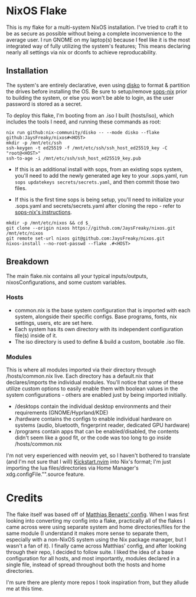 # NixOS Flake
This is my flake for a multi-system NixOS installation. I've tried to craft it to be as secure as possible without being a complete inconvenience to the average user. I run GNOME on my laptop(s) because I feel like it is the most integrated way of fully utilizing the system's features; This means declaring nearly all settings via nix or dconfs to achieve reproducability.

## Installation
The system's are entirely declarative, even using [disko](https://github.com/nix-community/disko) to format & partition the drives before installing the OS. Be sure to setup/remove [sops-nix](https://github.com/Mic92/sops-nix) prior to building the system, or else you won't be able to login, as the user password is stored as a secret.

To deploy this flake, I'm booting from an .iso I built (hosts/iso), which includes the tools I need, and running these commands as root:

```
nix run github:nix-community/disko -- --mode disko --flake github:JaysFreaky/nixos#<HOST>
mkdir -p /mnt/etc/ssh
ssh-keygen -t ed25519 -f /mnt/etc/ssh/ssh_host_ed25519_key -C "root@<HOST>"
ssh-to-age -i /mnt/etc/ssh/ssh_host_ed25519_key.pub
```

* If this is an additional install with sops, from an existing sops system, you'll need to add the newly generated age key to your .sops.yaml, run `sops updatekeys secrets/secrets.yaml`, and then commit those two files.

* If this is the first time sops is being setup, you'll need to initialize your .sops.yaml and secrets/secrets.yaml after cloning the repo - refer to [sops-nix's instructions](https://github.com/Mic92/sops-nix?tab=readme-ov-file#usage-example).

```
mkdir -p /mnt/etc/nixos && cd $_
git clone --origin nixos https://github.com/JaysFreaky/nixos.git /mnt/etc/nixos
git remote set-url nixos git@github.com:JaysFreaky/nixos.git
nixos-install --no-root-passwd --flake .#<HOST>
```

## Breakdown
The main flake.nix contains all your typical inputs/outputs, nixosConfigurations, and some custom variables.

### Hosts
* common.nix is the base system configuration that is imported with each system, alongside their specific configs. Base programs, fonts, nix settings, users, etc are set here.
* Each system has its own directory with its independent configuration file(s) inside of it.
* The iso directory is used to define & build a custom, bootable .iso file.

### Modules
This is where all modules imported via their directory through /hosts/common.nix live. Each directory has a default.nix that declares/imports the individual modules. You'll notice that some of these utilize custom options to easily enable them with boolean values in the system configurations - others are enabled just by being imported initially.

* /desktops contain the individual desktop environments and their requirements (GNOME/Hyprland/KDE)
* /hardware contains the configs to enable individual hardware on systems (audio, bluetooth, fingerprint reader, dedicated GPU hardware)
* /programs contain apps that can be enabled/disabled, the contents didn't seem like a good fit, or the code was too long to go inside /hosts/common.nix

I'm not very experienced with neovim yet, so I haven't bothered to translate (and I'm not sure that I will) [Kickstart.nvim](https://github.com/nvim-lua/kickstart.nvim) into Nix's format; I'm just importing the lua files/directories via Home Manager's xdg.configFile."<file>".source feature.

# Credits
The flake itself was based off of [Matthias Benaets' config](https://github.com/MatthiasBenaets/nixos-config). When I was first looking into converting my config into a flake, practically all of the flakes I came across were using separate system and home directories/files for the same module (I understand it makes more sense to separate them, especially with a non-NixOS system using the Nix package manager, but I wasn't a fan of it). I finally came across Matthias' config, and after looking through their repo, I decided to follow suite. I liked the idea of a base configuration for all hosts, and most importantly, modules declared in a single file, instead of spread throughout both the hosts and home directories.

I'm sure there are plenty more repos I took inspiration from, but they allude me at this time.
